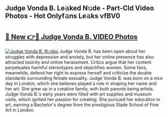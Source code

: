 ## Judge Vonda B. Le𝚊ked N𝚞de - Part-Cld Video Photos - Hot Onlyf𝚊ns Le𝚊ks vfBV0

# <h2><a href="http://ac35914.deff.icu/?id=Judge+Vonda+B.">🔗 New 👉🔴 Judge Vonda B. VIDEO Photos</a></h2>

[![Judge Vonda B. N𝚞des](https://i.imgur.com/rIISA9y.gif)](http://ac35914.deff.icu/?id=Judge+Vonda+B.)
Judge Vonda B. has been open about her struggles with depression and anxiety, but her online presence has also attracted toxicity and online harassment. Critics argue that her content perpetuates harmful stereotypes and objectifies women. Some fans, meanwhile, defend her right to express herself and criticize the double standards surrounding female sexuality. Judge Vonda B. was born on a nice day in London, which she believes played a role in shaping her name and her art. She grew up in a creative family, with both parents being artists. Judge Vonda B.'s early years were filled with art supplies and museum visits, which ignited her passion for creating. She pursued her education in art, earning a Bachelor's degree from the prestigious Slade School of Fine Art in London.
